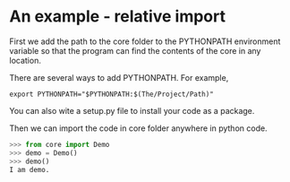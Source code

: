 # An example - relative import

First we add the path to the core folder to the PYTHONPATH environment variable so that the program can find the contents of the core in any location.

There are several ways to add PYTHONPATH. For example,

```shell
export PYTHONPATH="$PYTHONPATH:$(The/Project/Path)"
```

You can also wite a setup.py file to install your code as a package.



Then we can import the code in core folder anywhere in python code.

```python
>>> from core import Demo
>>> demo = Demo()
>>> demo()
I am demo.
```